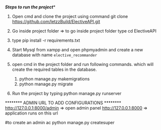 *************Steps to run the project**************
1. Open cmd and clone the project using command
  git clone https://github.com/letzzBuild/ElectiveAPI.git 

2. Go inside project folder => to go inside project folder type 
cd ElectiveAPI
3. type pip install -r requirements.txt
4. Start Mysql from xampp and open phpmyadmin and create a new
database with name `elective_recommander`
5. open cmd in the project folder and run following commands.
which will create the required tables in the database.
   1. python manage.py makemigrations
   2. python manage.py migrate
6. Run the project by typing python manage.py runserver

******** ADMIN URL TO ADD CONFIGURATIONS ********
http://127.0.0.1:8000/admin => open admin panel
http://127.0.0.1:8000 => application runs on this url

#to create an admin ac
python manage.py createsuper

